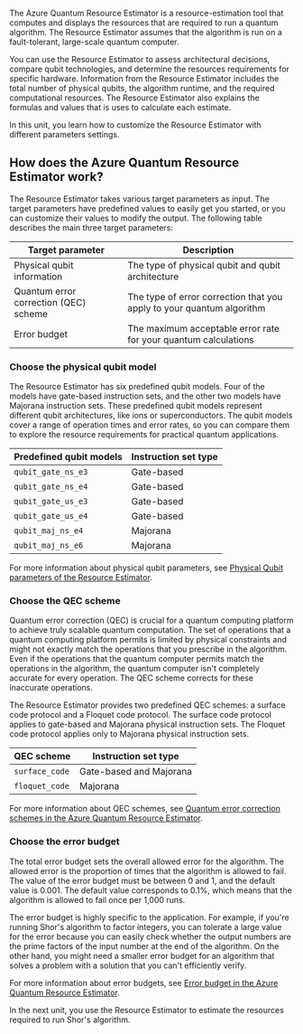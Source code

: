 
The Azure Quantum Resource Estimator is a resource-estimation tool that computes and displays the resources that are required to run a quantum algorithm. The Resource Estimator assumes that the algorithm is run on a fault-tolerant, large-scale quantum computer.

You can use the Resource Estimator to assess architectural decisions, compare qubit technologies, and determine the resources requirements for specific hardware. Information from the Resource Estimator includes the total number of physical qubits, the algorithm runtime, and the required computational resources. The Resource Estimator also explains the formulas and values that is uses to calculate each estimate.

In this unit, you learn how to customize the Resource Estimator with different parameters settings.

## How does the Azure Quantum Resource Estimator work?

The Resource Estimator takes various target parameters as input. The target parameters have predefined values to easily get you started, or you can customize their values to modify the output. The following table describes the main three target parameters:

| Target parameter                       | Description                                                           |
|----------------------------------------|-----------------------------------------------------------------------|
| Physical qubit information             | The type of physical qubit and qubit architecture                     |
| Quantum error correction (QEC) scheme  | The type of error correction that you apply to your quantum algorithm |
| Error budget                           | The maximum acceptable error rate for your quantum calculations       |

### Choose the physical qubit model

The Resource Estimator has six predefined qubit models. Four of the models have gate-based instruction sets, and the other two models have Majorana instruction sets. These predefined qubit models represent different qubit architectures, like ions or superconductors. The qubit models cover a range of operation times and error rates, so you can compare them to explore the resource requirements for practical quantum applications.

| Predefined qubit models | Instruction set type |
|-------------------------|----------------------|
| `qubit_gate_ns_e3`    | Gate-based           |
| `qubit_gate_ns_e4`    | Gate-based           |
| `qubit_gate_us_e3`    | Gate-based           |
| `qubit_gate_us_e4`    | Gate-based           |
| `qubit_maj_ns_e4`     | Majorana             |
| `qubit_maj_ns_e6`     | Majorana             |

For more information about physical qubit parameters, see [Physical Qubit parameters of the Resource Estimator](/azure/quantum/overview-resources-estimator#physical-qubit-parameters).

### Choose the QEC scheme

Quantum error correction (QEC) is crucial for a quantum computing platform to achieve truly scalable quantum computation. The set of operations that a quantum computing platform permits is limited by physical constraints and might not exactly match the operations that you prescribe in the algorithm. Even if the operations that the quantum computer permits match the operations in the algorithm, the quantum computer isn't completely accurate for every operation. The QEC scheme corrects for these inaccurate operations.

The Resource Estimator provides two predefined QEC schemes: a surface code protocol and a Floquet code protocol. The surface code protocol applies to gate-based and Majorana physical instruction sets. The Floquet code protocol applies only to Majorana physical instruction sets.

| QEC scheme     | Instruction set type    |
|----------------|-------------------------|
| `surface_code` | Gate-based and Majorana |
| `floquet_code` | Majorana                |

For more information about QEC schemes, see [Quantum error correction schemes in the Azure Quantum Resource Estimator](/azure/quantum/overview-resources-estimator#quantum-error-correction-schemes).

### Choose the error budget

The total error budget sets the overall allowed error for the algorithm. The allowed error is the proportion of times that the algorithm is allowed to fail. The value of the error budget must be between 0 and 1, and the default value is 0.001. The default value corresponds to 0.1%, which means that the algorithm is allowed to fail once per 1,000 runs.

The error budget is highly specific to the application. For example, if you're running Shor's algorithm to factor integers, you can tolerate a large value for the error because you can easily check whether the output numbers are the prime factors of the input number at the end of the algorithm. On the other hand, you might need a smaller error budget for an algorithm that solves a problem with a solution that you can't efficiently verify.

For more information about error budgets, see [Error budget in the Azure Quantum Resource Estimator](/azure/quantum/overview-resources-estimator#error-budget).

In the next unit, you use the Resource Estimator to estimate the resources required to run Shor's algorithm.
